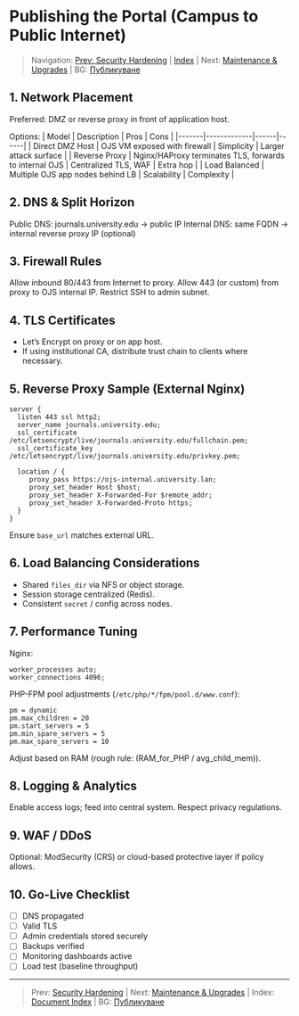 # Publishing the Portal (Campus to Public Internet)

> Navigation: [Prev: Security Hardening](security-hardening.md) | [Index](../../README.md#reading-order-document-index) | Next: [Maintenance & Upgrades](maintenance-upgrades.md) | BG: [Публикуване](../bg/publishing-campus-network.md)

## 1. Network Placement
Preferred: DMZ or reverse proxy in front of application host.

Options:
| Model | Description | Pros | Cons |
|-------|-------------|------|------|
| Direct DMZ Host | OJS VM exposed with firewall | Simplicity | Larger attack surface |
| Reverse Proxy | Nginx/HAProxy terminates TLS, forwards to internal OJS | Centralized TLS, WAF | Extra hop |
| Load Balanced | Multiple OJS app nodes behind LB | Scalability | Complexity |

## 2. DNS & Split Horizon
Public DNS: journals.university.edu -> public IP
Internal DNS: same FQDN -> internal reverse proxy IP (optional)

## 3. Firewall Rules
Allow inbound 80/443 from Internet to proxy. Allow 443 (or custom) from proxy to OJS internal IP. Restrict SSH to admin subnet.

## 4. TLS Certificates
- Let’s Encrypt on proxy or on app host.
- If using institutional CA, distribute trust chain to clients where necessary.

## 5. Reverse Proxy Sample (External Nginx)
```
server {
  listen 443 ssl http2;
  server_name journals.university.edu;
  ssl_certificate /etc/letsencrypt/live/journals.university.edu/fullchain.pem;
  ssl_certificate_key /etc/letsencrypt/live/journals.university.edu/privkey.pem;

  location / {
     proxy_pass https://ojs-internal.university.lan;
     proxy_set_header Host $host;
     proxy_set_header X-Forwarded-For $remote_addr;
     proxy_set_header X-Forwarded-Proto https;
  }
}
```
Ensure `base_url` matches external URL.

## 6. Load Balancing Considerations
- Shared `files_dir` via NFS or object storage.
- Session storage centralized (Redis).
- Consistent `secret` / config across nodes.

## 7. Performance Tuning
Nginx:
```
worker_processes auto;
worker_connections 4096;
```
PHP-FPM pool adjustments (`/etc/php/*/fpm/pool.d/www.conf`):
```
pm = dynamic
pm.max_children = 20
pm.start_servers = 5
pm.min_spare_servers = 5
pm.max_spare_servers = 10
```
Adjust based on RAM (rough rule: (RAM_for_PHP / avg_child_mem)).

## 8. Logging & Analytics
Enable access logs; feed into central system. Respect privacy regulations.

## 9. WAF / DDoS
Optional: ModSecurity (CRS) or cloud-based protective layer if policy allows.

## 10. Go-Live Checklist
- [ ] DNS propagated
- [ ] Valid TLS
- [ ] Admin credentials stored securely
- [ ] Backups verified
- [ ] Monitoring dashboards active
- [ ] Load test (baseline throughput)

---
> Prev: [Security Hardening](security-hardening.md) | Next: [Maintenance & Upgrades](maintenance-upgrades.md) | Index: [Document Index](../../README.md#reading-order-document-index) | BG: [Публикуване](../bg/publishing-campus-network.md)
